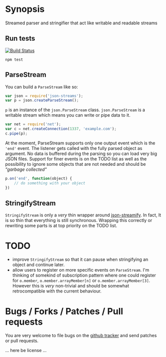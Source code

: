 # Synopsis
Streamed parser and stringifier that act like writable and readable streams

## Run tests

[![Build Status](https://secure.travis-ci.org/[floby]/[node-json-streams].png)](http://travis-ci.org/[floby]/[node-json-streams])

`npm test`

## ParseStream
You can build a `ParseStream` like so:

``` javascript
var json = require('json-streams');
var p = json.createParseStream();
```

`p` is an instance of the `json.ParseStream` class. `json.ParseStream` is a
writable stream which means you can write or pipe data to it.

``` javascript
var net = require('net');
var c = net.createConnection(1337, 'example.com');
c.pipe(p);
```

At the moment, ParseStream supports only one output event which is the 
`'end'` event. The listener gets called with the fully parsed object as
argument. No data is buffered during the parsing so you can load very big
JSON files. Support for finer events is on the TODO list as well as the
possibility to ignore some objects that are not needed and should be
_"garbage collected"_

``` javascript
p.on('end', function(object) {
    // do something with your object
})
```

## StringifyStream
`StringifyStream` is only a *very* thin wrapper around
[json-streamify](http://github.com/DTrejo/json-streamify). In fact, It is so 
thin that everything is still synchronous. Wrapping this correctly or 
rewriting some parts is at top priority on the TODO list.

# TODO
* improve `StringifyStream` so that it can pause when stringifying an object
and continue later.
* allow users to register on more specific events on `ParseStream`. I'm
thinking of somekind of subscription pattern where one could register for
`o.member`, `o.member.arrayMember[n]` or `o.member.arrayMember[3]`. However
this is *very* non-trivial and should be somewhat retrocompatible with the
current behaviour.

# Bugs / Forks / Patches / Pull requests
You are very welcome to file bugs on the
[github tracker](http://github.com/floby/node-json-streams) and send
patches or pull requests.


... here be license ...
